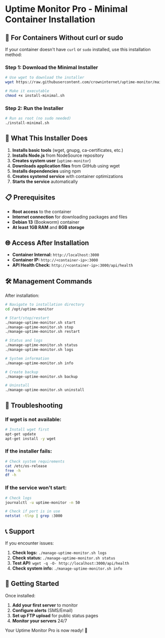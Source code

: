 # Uptime Monitor Pro - Minimal Container Installation

## 🚀 For Containers Without curl or sudo

If your container doesn't have `curl` or `sudo` installed, use this installation method:

### Step 1: Download the Minimal Installer

```bash
# Use wget to download the installer
wget https://raw.githubusercontent.com/crowninternet/uptime-monitor/main/proxmox/install-minimal.sh

# Make it executable
chmod +x install-minimal.sh
```

### Step 2: Run the Installer

```bash
# Run as root (no sudo needed)
./install-minimal.sh
```

## 🔧 What This Installer Does

1. **Installs basic tools** (wget, gnupg, ca-certificates, etc.)
2. **Installs Node.js** from NodeSource repository
3. **Creates system user** (`uptime-monitor`)
4. **Downloads application files** from GitHub using wget
5. **Installs dependencies** using npm
6. **Creates systemd service** with container optimizations
7. **Starts the service** automatically

## 📋 Prerequisites

- **Root access** to the container
- **Internet connection** for downloading packages and files
- **Debian 13** (Bookworm) container
- **At least 1GB RAM** and **8GB storage**

## 🌐 Access After Installation

- **Container Internal:** `http://localhost:3000`
- **Container IP:** `http://<container-ip>:3000`
- **API Health Check:** `http://<container-ip>:3000/api/health`

## 🛠️ Management Commands

After installation:

```bash
# Navigate to installation directory
cd /opt/uptime-monitor

# Start/stop/restart
./manage-uptime-monitor.sh start
./manage-uptime-monitor.sh stop
./manage-uptime-monitor.sh restart

# Status and logs
./manage-uptime-monitor.sh status
./manage-uptime-monitor.sh logs

# System information
./manage-uptime-monitor.sh info

# Create backup
./manage-uptime-monitor.sh backup

# Uninstall
./manage-uptime-monitor.sh uninstall
```

## 🚨 Troubleshooting

### If wget is not available:
```bash
# Install wget first
apt-get update
apt-get install -y wget
```

### If the installer fails:
```bash
# Check system requirements
cat /etc/os-release
free -h
df -h
```

### If the service won't start:
```bash
# Check logs
journalctl -u uptime-monitor -n 50

# Check if port is in use
netstat -tlnp | grep :3000
```

## 📞 Support

If you encounter issues:

1. **Check logs:** `./manage-uptime-monitor.sh logs`
2. **Check status:** `./manage-uptime-monitor.sh status`
3. **Test API:** `wget -q -O- http://localhost:3000/api/health`
4. **Check system info:** `./manage-uptime-monitor.sh info`

## 🎉 Getting Started

Once installed:

1. **Add your first server** to monitor
2. **Configure alerts** (SMS/Email)
3. **Set up FTP upload** for public status pages
4. **Monitor your servers** 24/7

Your Uptime Monitor Pro is now ready! 🚀
